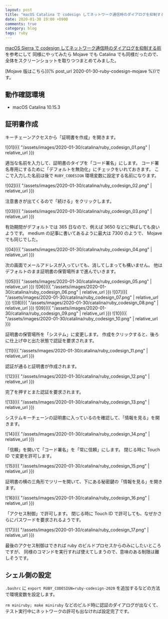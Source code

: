 ```yaml
---
layout: post
title: "macOS Catalina で codesign してネットワーク通信時のダイアログを抑制する"
date: 2020-01-30 19:00 +0900
comments: true
category: blog
tags: ruby
---
```

[macOS Sierra で codesign してネットワーク通信時のダイアログを抑制する術](https://www.hsbt.org/diary/20170201.html) を参考にして
同様にやってみたら Mojave でも Catalina でも同様だったので、全体をスクリーンショットを取りつつまとめてみました。

<!--more-->

[Mojave 版はこちら]({% post_url 2020-01-30-ruby-codesign-mojave %})です。

## 動作確認環境

- macOS Catalina 10.15.3

## 証明書作成

キーチェーンアクセスから「証明書を作成」を開きます。

![01]({{ "/assets/images/2020-01-30/catalina/ruby_codesign_01.png" | relative_url }})

適当な名前を入力して、証明書のタイプを「コード署名」にします。
コード署名専用にするために「デフォルトを無効化」にチェックをいれておきます。
ここで入力した名前は後で `RUBY_CODESIGN` 環境変数に設定する名前になります。

![02]({{ "/assets/images/2020-01-30/catalina/ruby_codesign_02.png" | relative_url }})

注意書きが出てくるので「続ける」をクリックします。

![03]({{ "/assets/images/2020-01-30/catalina/ruby_codesign_03.png" | relative_url }})

有効期間がデフォルトでは 365 日なので、例えば 3650 などに伸ばしても良いようです。
medium の記事に書いてあるように最大は 7300 のようで、 Mojave でも同じでした。

![04]({{ "/assets/images/2020-01-30/catalina/ruby_codesign_04.png" | relative_url }})

次の画面でメールアドレスが入っていても、消してしまっても構いません。
他はデフォルトのまま証明書の保管場所まで進んでいきます。

![05]({{ "/assets/images/2020-01-30/catalina/ruby_codesign_05.png" | relative_url }})
![06]({{ "/assets/images/2020-01-30/catalina/ruby_codesign_06.png" | relative_url }})
![07]({{ "/assets/images/2020-01-30/catalina/ruby_codesign_07.png" | relative_url }})
![08]({{ "/assets/images/2020-01-30/catalina/ruby_codesign_08.png" | relative_url }})
![09]({{ "/assets/images/2020-01-30/catalina/ruby_codesign_09.png" | relative_url }})
![10]({{ "/assets/images/2020-01-30/catalina/ruby_codesign_10.png" | relative_url }})

証明書の保管場所を「システム」に変更します。
作成をクリックすると、後ろに仕上げ中と出た状態で認証を要求されます。

![11]({{ "/assets/images/2020-01-30/catalina/ruby_codesign_11.png" | relative_url }})

認証が通ると証明書が作成されます。

![12]({{ "/assets/images/2020-01-30/catalina/ruby_codesign_12.png" | relative_url }})

完了を押すとまた認証を要求されます。

![13]({{ "/assets/images/2020-01-30/catalina/ruby_codesign_13.png" | relative_url }})

システムキーチェーンの証明書に入っているのを確認して、「情報を見る」を開きます。

![14]({{ "/assets/images/2020-01-30/catalina/ruby_codesign_14.png" | relative_url }})

「信頼」を開いて「コード署名」を「常に信頼」にします。
閉じる時に Touch ID で変更を許可します。

![15]({{ "/assets/images/2020-01-30/catalina/ruby_codesign_15.png" | relative_url }})

証明書の横の三角形でツリーを開いて、下にある秘密鍵の「情報を見る」を開きます。

![16]({{ "/assets/images/2020-01-30/catalina/ruby_codesign_16.png" | relative_url }})

「アクセス制御」で許可します。
閉じる時に Touch ID で許可しても、なぜかさらにパスワードを要求されるようです。

![17]({{ "/assets/images/2020-01-30/catalina/ruby_codesign_17.png" | relative_url }})

最後のアクセス制御はできれば ruby のビルドプロセスからのみにしたいところですが、
同様のコマンドを実行すれば使えてしまうので、意味のある制限は難しそうです。

## シェル側の設定

`.bashrc` に `export RUBY_CODESIGN=ruby-codesign-2020` を追加するなどの方法で環境変数を設定します。

`rm miniruby; make miniruby` などのビルド時に認証のダイアログが出なくて、
テスト実行中にネットワークの許可も出なければ設定完了です。
